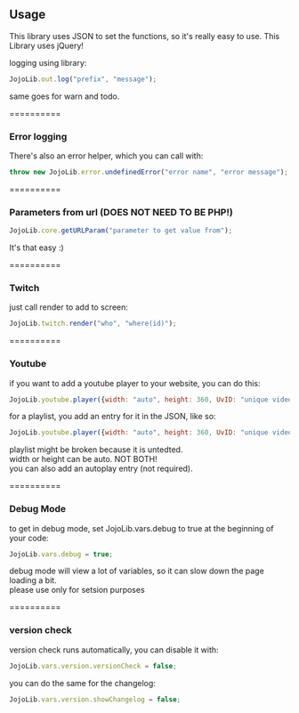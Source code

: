 ## Usage

This library uses JSON to set the functions, so it's really easy to use.
This Library uses jQuery!

logging using library:
```javascript
JojoLib.out.log("prefix", "message");
```
same goes for warn and todo.

==========

### Error logging
There's also an error helper, which you can call with:
```javascript
throw new JojoLib.error.undefinedError("error name", "error message");
```

==========

### Parameters from url (DOES NOT NEED TO BE PHP!)
```javascript
JojoLib.core.getURLParam("parameter to get value from");
```
It's that easy :)

==========
### Twitch

just call render to add to screen:
```javascript
JojoLib.twitch.render("who", "where(id)");
```

==========
### Youtube

if you want to add a youtube player to your website, you can do this: 
```javascript
JojoLib.youtube.player({width: "auto", height: 360, UvID: "unique video ID"}, "the ID where it needs to be placed");
```

for a playlist, you add an entry for it in the JSON, like so: 
```javascript
JojoLib.youtube.player({width: "auto", height: 360, UvID: "unique video ID", UpID: "the playlist ID"}, "the ID where it needs to be placed");
```

playlist might be broken because it is untedted.  
width or height can be auto. NOT BOTH!  
you can also add an autoplay entry (not required).  

==========
### Debug Mode

to get in debug mode, set JojoLib.vars.debug to true at the beginning of your code:
```javascript
JojoLib.vars.debug = true;
```
debug mode will view a lot of variables, so it can slow down the page loading a bit.  
please use only for setsion purposes

==========
### version check

version check runs automatically, you can disable it with:
```javascript
JojoLib.vars.version.versionCheck = false;
```

you can do the same for the changelog:
```javascript
JojoLib.vars.version.showChangelog = false;
```

